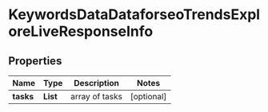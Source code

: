 # KeywordsDataDataforseoTrendsExploreLiveResponseInfo


## Properties

| Name | Type | Description | Notes |
|------------ | ------------- | ------------- | -------------|
**tasks** | **List<KeywordsDataDataforseoTrendsExploreLiveTaskInfo>** | array of tasks |[optional]|